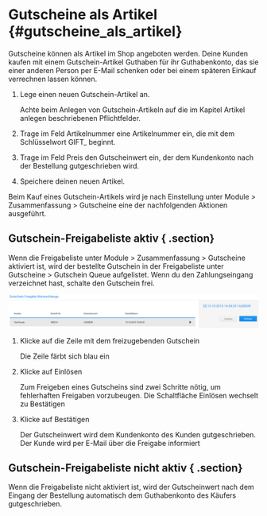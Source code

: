 # Gutscheine als Artikel {#gutscheine_als_artikel}

Gutscheine können als Artikel im Shop angeboten werden. Deine Kunden kaufen mit einem Gutschein-Artikel Guthaben für ihr Guthabenkonto, das sie einer anderen Person per E-Mail schenken oder bei einem späteren Einkauf verrechnen lassen können.

1.  Lege einen neuen Gutschein-Artikel an.

    Achte beim Anlegen von Gutschein-Artikeln auf die im Kapitel Artikel anlegen beschriebenen Pflichtfelder.

2.  Trage im Feld Artikelnummer eine Artikelnummer ein, die mit dem Schlüsselwort GIFT\_ beginnt.
3.  Trage im Feld Preis den Gutscheinwert ein, der dem Kundenkonto nach der Bestellung gutgeschrieben wird.
4.  Speichere deinen neuen Artikel.

Beim Kauf eines Gutschein-Artikels wird je nach Einstellung unter Module \> Zusammenfassung \> Gutscheine eine der nachfolgenden Aktionen ausgeführt.

## Gutschein-Freigabeliste aktiv { .section}

Wenn die Freigabeliste unter Module \> Zusammenfassung \> Gutscheine aktiviert ist, wird der bestellte Gutschein in der Freigabeliste unter Gutscheine \> Gutschein Queue aufgelistet. Wenn du den Zahlungseingang verzeichnet hast, schalte den Gutschein frei.

![](Bilder/Abb155u156_GutscheinQueue.png "Gutschein Queue (Freigabeliste)")

1.  Klicke auf die Zeile mit dem freizugebenden Gutschein

    Die Zeile färbt sich blau ein

2.  Klicke auf Einlösen

    Zum Freigeben eines Gutscheins sind zwei Schritte nötig, um fehlerhaften Freigaben vorzubeugen. Die Schaltfläche Einlösen wechselt zu Bestätigen

3.  Klicke auf Bestätigen

    Der Gutscheinwert wird dem Kundenkonto des Kunden gutgeschrieben. Der Kunde wird per E-Mail über die Freigabe informiert


## Gutschein-Freigabeliste nicht aktiv { .section}

Wenn die Freigabeliste nicht aktiviert ist, wird der Gutscheinwert nach dem Eingang der Bestellung automatisch dem Guthabenkonto des Käufers gutgeschrieben.



